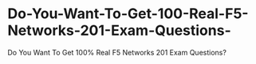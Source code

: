 # Do-You-Want-To-Get-100-Real-F5-Networks-201-Exam-Questions-
Do You Want To Get 100% Real F5 Networks 201 Exam Questions?
